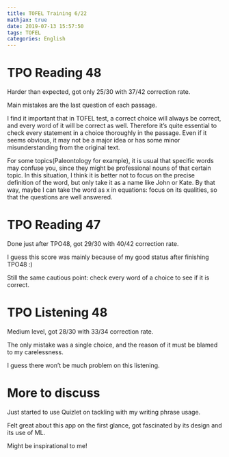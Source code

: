 ```yaml
---
title: TOFEL Training 6/22
mathjax: true
date: 2019-07-13 15:57:50
tags: TOFEL
categories: English
---
```

# TPO Reading 48

Harder than expected, got only 25/30 with 37/42 correction rate.

Main mistakes are the last question of each passage.

I find it important that in TOFEL test, a correct choice will always be correct, and every word of it will be correct as well.
Therefore it’s quite essential to check every statement in a choice thoroughly in the passage. Even if it seems obvious, it may not be a major idea or has some minor misunderstanding from the original text.

<!-- more -->

For some topics(Paleontology for example), it is usual that specific words may confuse you, since they might be professional nouns of that certain topic. In this situation, I think it is better not to focus on the precise definition of the word, but only take it as a name like John or Kate. By that way, maybe I can take the word as x in equations: focus on its qualities, so that the questions are well answered.

# TPO Reading 47

Done just after TPO48, got 29/30 with 40/42 correction rate.

I guess this score was mainly because of my good status after finishing TPO48 :)

Still the same cautious point: check every word of a choice to see if it is correct.

# TPO Listening 48

Medium level, got 28/30 with 33/34 correction rate.

The only mistake was a single choice, and the reason of it must be blamed to my carelessness.

I guess there won’t be much problem on this listening.

# More to discuss

Just started to use Quizlet on tackling with my writing phrase usage.

Felt great about this app on the first glance, got fascinated by its design and its use of ML.

Might be inspirational to me!

